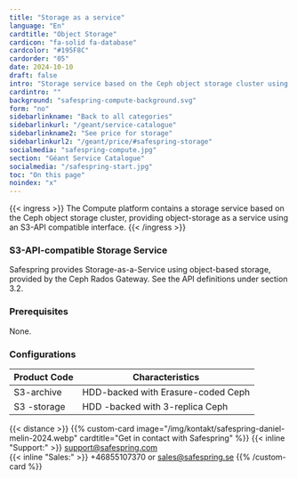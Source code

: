 ```yaml
---
title: "Storage as a service"
language: "En"
cardtitle: "Object Storage"
cardicon: "fa-solid fa-database"
cardcolor: "#195F8C"
cardorder: "05"
date: 2024-10-10
draft: false
intro: "Storage service based on the Ceph object storage cluster using S3-API."
cardintro: ""
background: "safespring-compute-background.svg"
form: "no"
sidebarlinkname: "Back to all categories"
sidebarlinkurl: "/geant/service-catalogue"
sidebarlinkname2: "See price for storage"
sidebarlinkurl2: "/geant/price/#safespring-storage"
socialmedia: "safespring-compute.jpg"
section: "Géant Service Catalogue"
socialmedia: "/safespring-start.jpg"
toc: "On this page"
noindex: "x"
---
```


{{< ingress >}}
The Compute platform contains a storage service based on the Ceph object storage cluster, providing object-storage as a service using an S3-API compatible interface.
{{< /ingress >}}

### S3-API-compatible Storage Service

Safespring provides Storage-as-a-Service using object-based storage, provided by the Ceph Rados Gateway. See the API definitions under section 3.2.

### Prerequisites

None.

### Configurations

| Product Code | Characteristics                      |
|--------------|--------------------------------------|
| S3-archive   | HDD-backed with Erasure-coded   Ceph |
| S3 -storage  | HDD -backed with 3-replica Ceph      |


{{< distance >}}
{{% custom-card image="/img/kontakt/safespring-daniel-melin-2024.webp" cardtitle="Get in contact with Safespring" %}}
{{< inline "Support:" >}} support@safespring.com  
{{< inline "Sales:" >}} +46855107370 or sales@safespring.se
{{% /custom-card %}}

